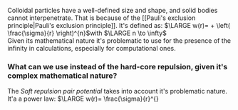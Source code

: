 Colloidal particles have a well-defined size and shape, and solid bodies cannot interpenetrate. That is because of the [[Pauli's exclusion principle|Pauli's exclusion principle]]. It's defined as:
$\LARGE w(r)= + \left( \frac{\sigma}{r}   \right)^{n}$with $\LARGE n \to \infty$   
Given its mathematical nature it's problematic to use for the presence of the infinity in calculations, especially for computational ones. 
### What can we use instead of the hard-core repulsion, given it's complex mathematical nature?
The *Soft repulsion pair potential* takes into account it's problematic nature. It'a a power law:
$\LARGE w(r)= \frac{\sigma}{r}^{}



